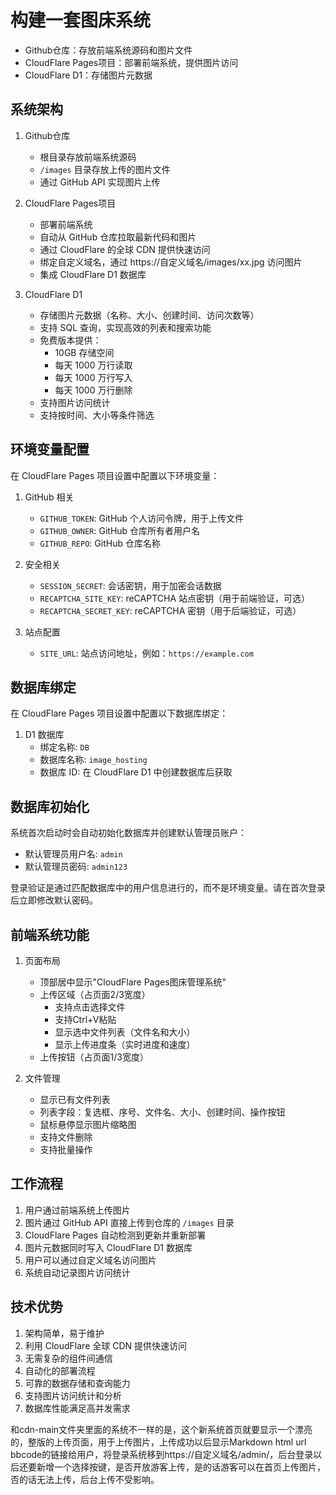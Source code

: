 # 构建一套图床系统
 - Github仓库：存放前端系统源码和图片文件
 - CloudFlare Pages项目：部署前端系统，提供图片访问
 - CloudFlare D1：存储图片元数据

## 系统架构
1. Github仓库
   - 根目录存放前端系统源码
   - `/images` 目录存放上传的图片文件
   - 通过 GitHub API 实现图片上传

2. CloudFlare Pages项目
   - 部署前端系统
   - 自动从 GitHub 仓库拉取最新代码和图片
   - 通过 CloudFlare 的全球 CDN 提供快速访问
   - 绑定自定义域名，通过 https://自定义域名/images/xx.jpg 访问图片
   - 集成 CloudFlare D1 数据库

3. CloudFlare D1
   - 存储图片元数据（名称、大小、创建时间、访问次数等）
   - 支持 SQL 查询，实现高效的列表和搜索功能
   - 免费版本提供：
     - 10GB 存储空间
     - 每天 1000 万行读取
     - 每天 1000 万行写入
     - 每天 1000 万行删除
   - 支持图片访问统计
   - 支持按时间、大小等条件筛选

## 环境变量配置
在 CloudFlare Pages 项目设置中配置以下环境变量：

1. GitHub 相关
   - `GITHUB_TOKEN`: GitHub 个人访问令牌，用于上传文件
   - `GITHUB_OWNER`: GitHub 仓库所有者用户名
   - `GITHUB_REPO`: GitHub 仓库名称

2. 安全相关
   - `SESSION_SECRET`: 会话密钥，用于加密会话数据
   - `RECAPTCHA_SITE_KEY`: reCAPTCHA 站点密钥（用于前端验证，可选）
   - `RECAPTCHA_SECRET_KEY`: reCAPTCHA 密钥（用于后端验证，可选）

3. 站点配置
   - `SITE_URL`: 站点访问地址，例如：`https://example.com`

## 数据库绑定
在 CloudFlare Pages 项目设置中配置以下数据库绑定：

1. D1 数据库
   - 绑定名称: `DB`
   - 数据库名称: `image_hosting`
   - 数据库 ID: 在 CloudFlare D1 中创建数据库后获取

## 数据库初始化
系统首次启动时会自动初始化数据库并创建默认管理员账户：
- 默认管理员用户名: `admin`
- 默认管理员密码: `admin123`

登录验证是通过匹配数据库中的用户信息进行的，而不是环境变量。请在首次登录后立即修改默认密码。

## 前端系统功能
1. 页面布局
   - 顶部居中显示"CloudFlare Pages图床管理系统"
   - 上传区域（占页面2/3宽度）
     - 支持点击选择文件
     - 支持Ctrl+V粘贴
     - 显示选中文件列表（文件名和大小）
     - 显示上传进度条（实时进度和速度）
   - 上传按钮（占页面1/3宽度）

2. 文件管理
   - 显示已有文件列表
   - 列表字段：复选框、序号、文件名、大小、创建时间、操作按钮
   - 鼠标悬停显示图片缩略图
   - 支持文件删除
   - 支持批量操作

## 工作流程
1. 用户通过前端系统上传图片
2. 图片通过 GitHub API 直接上传到仓库的 `/images` 目录
3. CloudFlare Pages 自动检测到更新并重新部署
4. 图片元数据同时写入 CloudFlare D1 数据库
5. 用户可以通过自定义域名访问图片
6. 系统自动记录图片访问统计

## 技术优势
1. 架构简单，易于维护
2. 利用 CloudFlare 全球 CDN 提供快速访问
3. 无需复杂的组件间通信
4. 自动化的部署流程
5. 可靠的数据存储和查询能力
6. 支持图片访问统计和分析
7. 数据库性能满足高并发需求


和cdn-main文件夹里面的系统不一样的是，这个新系统首页就要显示一个漂亮的，整版的上传页面，用于上传图片，上传成功以后显示Markdown html url bbcode的链接给用户，将登录系统移到https://自定义域名/admin/，后台登录以后还要新增一个选择按键，是否开放游客上传，是的话游客可以在首页上传图片，否的话无法上传，后台上传不受影响。
 
